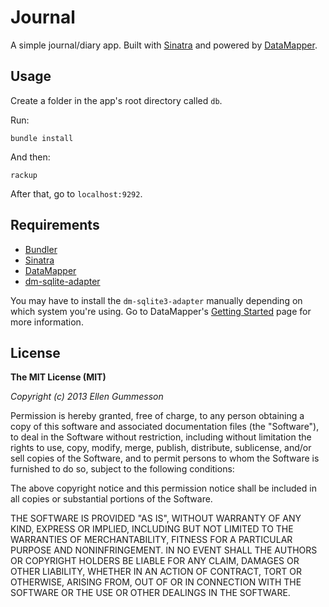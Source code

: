 # Journal

A simple journal/diary app. Built with [Sinatra](http://www.sinatrarb.com/ "Sinatra") and powered by [DataMapper](http://datamapper.org "DataMapper").

## Usage

Create a folder in the app's root directory called `db`.

Run:

	bundle install

And then:

	rackup

After that, go to `localhost:9292`.

## Requirements

- [Bundler](http://gembundler.com/ "Bundler")
- [Sinatra](http://www.sinatrarb.com/ "Sinatra")
- [DataMapper](http://datamapper.org/ "DataMapper")
- [dm-sqlite-adapter](http://rubygems.org/gems/dm-sqlite-adapter "dm-sqlite-adapter")

You may have to install the `dm-sqlite3-adapter` manually depending on which system you're using. Go to DataMapper's [Getting Started](http://datamapper.org/getting-started.html "Getting Started") page for more information.

## License

**The MIT License (MIT)**

*Copyright (c) 2013 Ellen Gummesson*

Permission is hereby granted, free of charge, to any person obtaining a copy of this software and associated documentation files (the "Software"), to deal in the Software without restriction, including without limitation the rights to use, copy, modify, merge, publish, distribute, sublicense, and/or sell copies of the Software, and to permit persons to whom the Software is furnished to do so, subject to the following conditions:

The above copyright notice and this permission notice shall be included in all copies or substantial portions of the Software.

THE SOFTWARE IS PROVIDED "AS IS", WITHOUT WARRANTY OF ANY KIND, EXPRESS OR IMPLIED, INCLUDING BUT NOT LIMITED TO THE WARRANTIES OF MERCHANTABILITY, FITNESS FOR A PARTICULAR PURPOSE AND NONINFRINGEMENT. IN NO EVENT SHALL THE AUTHORS OR COPYRIGHT HOLDERS BE LIABLE FOR ANY CLAIM, DAMAGES OR OTHER LIABILITY, WHETHER IN AN ACTION OF CONTRACT, TORT OR OTHERWISE, ARISING FROM, OUT OF OR IN CONNECTION WITH THE SOFTWARE OR THE USE OR OTHER DEALINGS IN THE SOFTWARE.
